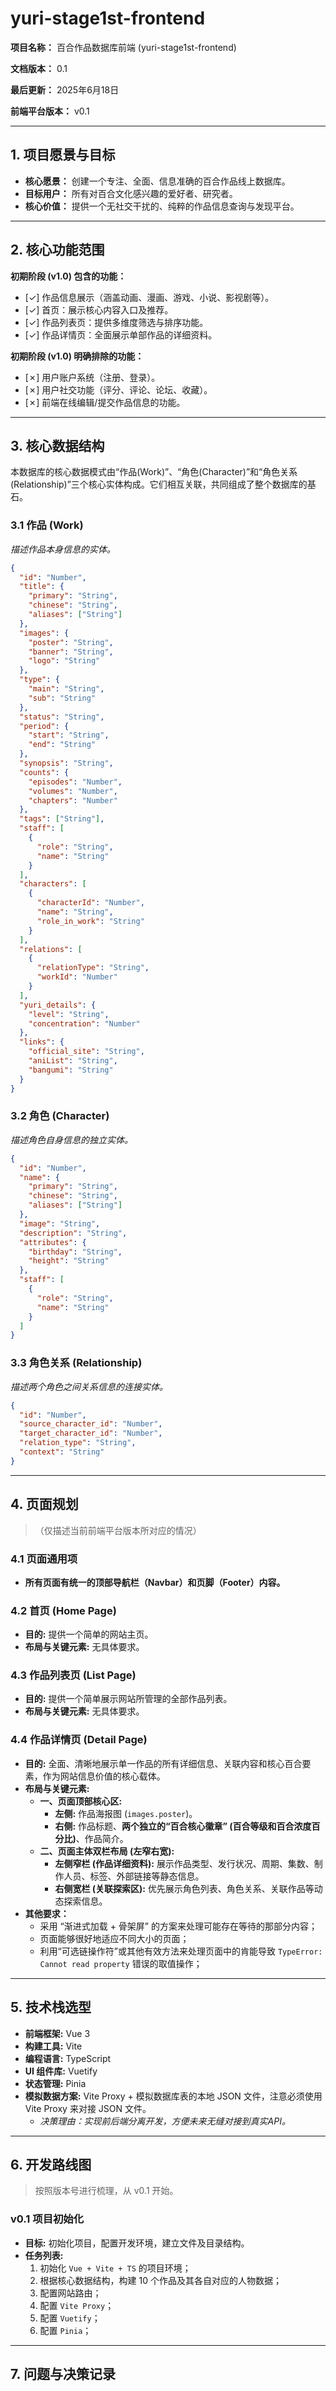 # yuri-stage1st-frontend

**项目名称：** 百合作品数据库前端 (yuri-stage1st-frontend)

**文档版本：** 0.1

**最后更新：** 2025年6月18日

**前端平台版本：** v0.1

---

## 1. 项目愿景与目标

* **核心愿景：** 创建一个专注、全面、信息准确的百合作品线上数据库。
* **目标用户：** 所有对百合文化感兴趣的爱好者、研究者。
* **核心价值：** 提供一个无社交干扰的、纯粹的作品信息查询与发现平台。

---

## 2. 核心功能范围

**初期阶段 (v1.0) 包含的功能：**
* [✓] 作品信息展示（涵盖动画、漫画、游戏、小说、影视剧等）。
* [✓] 首页：展示核心内容入口及推荐。
* [✓] 作品列表页：提供多维度筛选与排序功能。
* [✓] 作品详情页：全面展示单部作品的详细资料。

**初期阶段 (v1.0) 明确排除的功能：**
* [✗] 用户账户系统（注册、登录）。
* [✗] 用户社交功能（评分、评论、论坛、收藏）。
* [✗] 前端在线编辑/提交作品信息的功能。

---

## 3. 核心数据结构

本数据库的核心数据模式由“作品(Work)”、“角色(Character)”和“角色关系(Relationship)”三个核心实体构成。它们相互关联，共同组成了整个数据库的基石。

### 3.1 作品 (Work)
*描述作品本身信息的实体。*
```json
{
  "id": "Number",
  "title": {
    "primary": "String",
    "chinese": "String",
    "aliases": ["String"]
  },
  "images": {
    "poster": "String",
    "banner": "String",
    "logo": "String"
  },
  "type": {
    "main": "String",
    "sub": "String"
  },
  "status": "String",
  "period": {
    "start": "String",
    "end": "String"
  },
  "synopsis": "String",
  "counts": {
    "episodes": "Number",
    "volumes": "Number",
    "chapters": "Number"
  },
  "tags": ["String"],
  "staff": [
    {
      "role": "String",
      "name": "String"
    }
  ],
  "characters": [
    {
      "characterId": "Number",
      "name": "String",
      "role_in_work": "String"
    }
  ],
  "relations": [
    {
      "relationType": "String",
      "workId": "Number"
    }
  ],
  "yuri_details": {
    "level": "String",
    "concentration": "Number"
  },
  "links": {
    "official_site": "String",
    "aniList": "String",
    "bangumi": "String"
  }
}
```

### 3.2 角色 (Character)
*描述角色自身信息的独立实体。*
```json
{
  "id": "Number",
  "name": {
    "primary": "String",
    "chinese": "String",
    "aliases": ["String"]
  },
  "image": "String",
  "description": "String",
  "attributes": {
    "birthday": "String",
    "height": "String"
  },
  "staff": [
    {
      "role": "String",
      "name": "String"
    }
  ]
}
```

### 3.3 角色关系 (Relationship)
*描述两个角色之间关系信息的连接实体。*
```json
{
  "id": "Number",
  "source_character_id": "Number",
  "target_character_id": "Number",
  "relation_type": "String",
  "context": "String"
}
```

---

## 4. 页面规划

> （仅描述当前前端平台版本所对应的情况）

### 4.1 页面通用项

* **所有页面有统一的顶部导航栏（Navbar）和页脚（Footer）内容。**

### 4.2 首页 (Home Page)

* **目的:** 提供一个简单的网站主页。
* **布局与关键元素:** 无具体要求。

### 4.3 作品列表页 (List Page)

* **目的:** 提供一个简单展示网站所管理的全部作品列表。
* **布局与关键元素:** 无具体要求。

### 4.4 作品详情页 (Detail Page)

* **目的:** 全面、清晰地展示单一作品的所有详细信息、关联内容和核心百合要素，作为网站信息价值的核心载体。
* **布局与关键元素:**
  * **一、页面顶部核心区:**
    * **左侧:** 作品海报图 (`images.poster`)。
    * **右侧:** 作品标题、**两个独立的“百合核心徽章” (百合等级和百合浓度百分比)**、作品简介。
  * **二、页面主体双栏布局 (左窄右宽):**
    * **左侧窄栏 (作品详细资料):** 展示作品类型、发行状况、周期、集数、制作人员、标签、外部链接等静态信息。
    * **右侧宽栏 (关联探索区):** 优先展示角色列表、角色关系、关联作品等动态探索信息。
* **其他要求：**
  * 采用 “渐进式加载 + 骨架屏” 的方案来处理可能存在等待的那部分内容；
  * 页面能够很好地适应不同大小的页面；
  * 利用“可选链操作符”或其他有效方法来处理页面中的肯能导致 `TypeError: Cannot read property` 错误的取值操作；

---

## 5. 技术栈选型

* **前端框架:** Vue 3
* **构建工具:** Vite
* **编程语言:** TypeScript
* **UI 组件库:** Vuetify
* **状态管理:** Pinia
* **模拟数据方案:** Vite Proxy + 模拟数据库表的本地 JSON 文件，注意必须使用 Vite Proxy 来对接 JSON 文件。
    * *决策理由：实现前后端分离开发，方便未来无缝对接到真实API。*

---

## 6. 开发路线图

> 按照版本号进行梳理，从 v0.1 开始。

### v0.1 项目初始化

* **目标:** 初始化项目，配置开发环境，建立文件及目录结构。
* **任务列表:**
  1. 初始化 `Vue + Vite + TS` 的项目环境；
  2. 根据核心数据结构，构建 10 个作品及其各自对应的人物数据；
  3. 配置网站路由；
  4. 配置 `Vite Proxy`；
  5. 配置 `Vuetify`；
  6. 配置 `Pinia`；
    

---

## 7. 问题与决策记录

